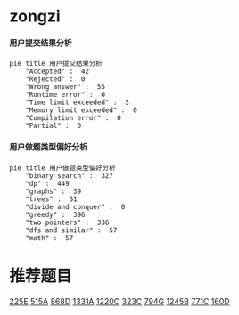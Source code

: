 # zongzi

<!-- tabs:start -->



#### **用户提交结果分析**

```mermaid
pie title 用户提交结果分析
    "Accepted" :  42
    "Rejected" :  0
    "Wrong answer" :  55
    "Runtime error" :  0
    "Time limit exceeded" :  3
    "Memory limit exceeded" :  0
    "Compilation error" :  0
    "Partial" :  0
```

#### **用户做题类型偏好分析**

```mermaid
pie title 用户做题类型偏好分析
    "binary search" :  327
    "dp" :  449
    "graphs" :  39
    "trees" :  51
    "divide and conquer" :  0
    "greedy" :  396
    "two pointers" :  336
    "dfs and similar" :  57
    "math" :  57
```



<!-- tabs:end -->
# 推荐题目
[225E](https://codeforces.com/contest/225/problem/E)
[515A](https://codeforces.com/contest/515/problem/A)
[868D](https://codeforces.com/contest/868/problem/D)
[1331A](https://codeforces.com/contest/1331/problem/A)
[1220C](https://codeforces.com/contest/1220/problem/C)
[323C](https://codeforces.com/contest/323/problem/C)
[794G](https://codeforces.com/contest/794/problem/G)
[1245B](https://codeforces.com/contest/1245/problem/B)
[771C](https://codeforces.com/contest/771/problem/C)
[160D](https://codeforces.com/contest/160/problem/D)
